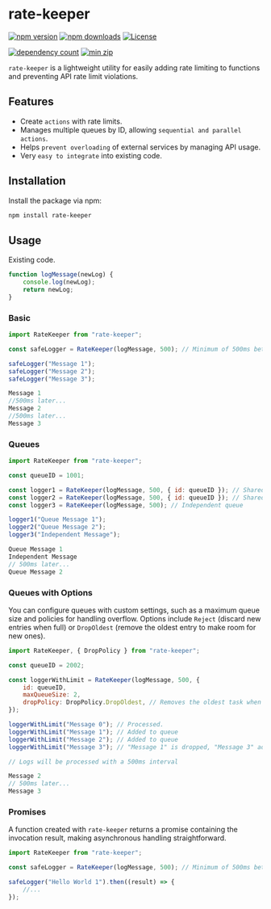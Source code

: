 # rate-keeper

[![npm version](https://img.shields.io/npm/v/rate-keeper)](https://www.npmjs.com/package/rate-keeper) [![npm downloads](https://img.shields.io/npm/dm/rate-keeper)](https://www.npmjs.com/package/rate-keeper) [![License](https://img.shields.io/npm/l/rate-keeper)](https://www.npmjs.com/package/rate-keeper)

[![dependency count](https://badgen.net/bundlephobia/dependency-count/rate-keeper)](https://bundlephobia.com/package/rate-keeper) [![min zip](https://badgen.net/bundlephobia/minzip/rate-keeper)](https://bundlephobia.com/package/rate-keeper)

`rate-keeper` is a lightweight utility for easily adding rate limiting to functions and preventing API rate limit violations.

## Features

-   Create `actions` with rate limits.
-   Manages multiple queues by ID, allowing `sequential and parallel actions`.
-   Helps `prevent overloading` of external services by managing API usage.
-   Very `easy to integrate` into existing code.

## Installation

Install the package via npm:

```bash
npm install rate-keeper
```

## Usage

Existing code.

```javascript
function logMessage(newLog) {
    console.log(newLog);
    return newLog;
}
```

### Basic

```javascript
import RateKeeper from "rate-keeper";

const safeLogger = RateKeeper(logMessage, 500); // Minimum of 500ms between calls.

safeLogger("Message 1");
safeLogger("Message 2");
safeLogger("Message 3");
```

```javascript
Message 1
//500ms later...
Message 2
//500ms later...
Message 3
```

### Queues

```javascript
import RateKeeper from "rate-keeper";

const queueID = 1001;

const logger1 = RateKeeper(logMessage, 500, { id: queueID }); // Shared queue with logger2
const logger2 = RateKeeper(logMessage, 500, { id: queueID }); // Shared queue with logger1
const logger3 = RateKeeper(logMessage, 500); // Independent queue

logger1("Queue Message 1");
logger2("Queue Message 2");
logger3("Independent Message");
```

```javascript
Queue Message 1
Independent Message
// 500ms later...
Queue Message 2
```

### Queues with Options

You can configure queues with custom settings, such as a maximum queue size and policies for handling overflow. Options include `Reject` (discard new entries when full) or `DropOldest` (remove the oldest entry to make room for new ones).

```javascript
import RateKeeper, { DropPolicy } from "rate-keeper";

const queueID = 2002;

const loggerWithLimit = RateKeeper(logMessage, 500, {
    id: queueID,
    maxQueueSize: 2,
    dropPolicy: DropPolicy.DropOldest, // Removes the oldest task when the queue is full
});

loggerWithLimit("Message 0"); // Processed.
loggerWithLimit("Message 1"); // Added to queue
loggerWithLimit("Message 2"); // Added to queue
loggerWithLimit("Message 3"); // "Message 1" is dropped, "Message 3" added

// Logs will be processed with a 500ms interval
```

```javascript
Message 2
// 500ms later...
Message 3
```

### Promises

A function created with `rate-keeper` returns a promise containing the invocation result, making asynchronous handling straightforward.

```javascript
import RateKeeper from "rate-keeper";

const safeLogger = RateKeeper(logMessage, 500); // Minimum of 500ms between calls.

safeLogger("Hello World 1").then((result) => {
    //...
});
```
